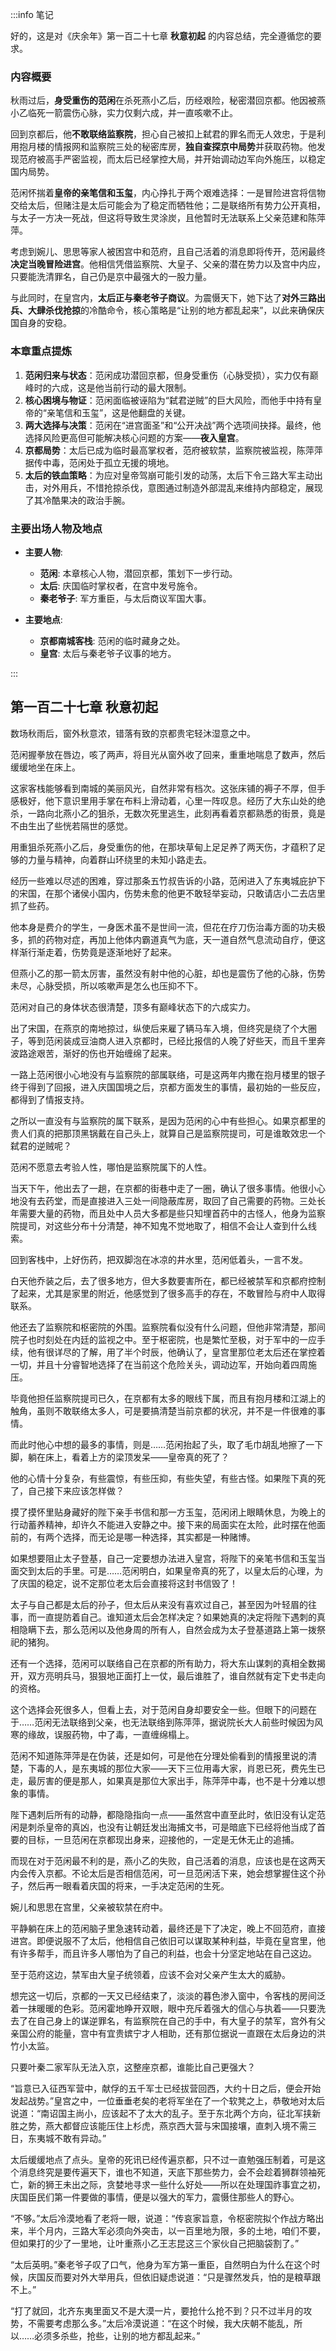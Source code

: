 :::info 笔记

好的，这是对《庆余年》第一百二十七章 **秋意初起** 的内容总结，完全遵循您的要求。

### 内容概要

秋雨过后，**身受重伤的范闲**在杀死燕小乙后，历经艰险，秘密潜回京都。他因被燕小乙临死一箭震伤心脉，实力仅剩六成，并一直咳嗽不止。

回到京都后，他**不敢联络监察院**，担心自己被扣上弑君的罪名而无人效忠，于是利用抱月楼的情报网和监察院三处的秘密库房，**独自查探京中局势**并获取药物。他发现范府被高手严密监视，而太后已经掌控大局，并开始调动边军向外施压，以稳定国内局势。

范闲怀揣着**皇帝的亲笔信和玉玺**，内心挣扎于两个艰难选择：一是冒险进宫将信物交给太后，但赌注是太后可能会为了稳定而牺牲他；二是联络所有势力公开真相，与太子一方决一死战，但这将导致生灵涂炭，且他暂时无法联系上父亲范建和陈萍萍。

考虑到婉儿、思思等家人被困宫中和范府，且自己活着的消息即将传开，范闲最终**决定当晚冒险进宫**。他相信凭借监察院、大皇子、父亲的潜在势力以及宫中内应，只要能洗清罪名，自己仍是京中最强大的一股力量。

与此同时，在皇宫内，**太后正与秦老爷子商议**。为震慑天下，她下达了**对外三路出兵、大肆杀伐抢掠**的冷酷命令，核心策略是“让别的地方都乱起来”，以此来确保庆国自身的安稳。

### 本章重点提炼

1.  **范闲归来与状态**：范闲成功潜回京都，但身受重伤（心脉受损），实力仅有巅峰时的六成，这是他当前行动的最大限制。
2.  **核心困境与物证**：范闲面临被诬陷为“弑君逆贼”的巨大风险，而他手中持有皇帝的“亲笔信和玉玺”，这是他翻盘的关键。
3.  **两大选择与决策**：范闲在“进宫面圣”和“公开决战”两个选项间抉择。最终，他选择风险更高但可能解决核心问题的方案——**夜入皇宫**。
4.  **京都局势**：太后已成为临时最高掌权者，范府被软禁，监察院被监视，陈萍萍据传中毒，范闲处于孤立无援的境地。
5.  **太后的铁血策略**：为应对皇帝驾崩可能引发的动荡，太后下令三路大军主动出击，对外用兵，不惜抢掠杀伐，意图通过制造外部混乱来维持内部稳定，展现了其冷酷果决的政治手腕。

### 主要出场人物及地点

*   **主要人物**:
    *   **范闲**: 本章核心人物，潜回京都，策划下一步行动。
    *   **太后**: 庆国临时掌权者，在宫中发号施令。
    *   **秦老爷子**: 军方重臣，与太后商议军国大事。

*   **主要地点**:
    *   **京都南城客栈**: 范闲的临时藏身之处。
    *   **皇宫**: 太后与秦老爷子议事的地方。

:::

## 第一百二十七章 **秋意初起**

数场秋雨后，窗外秋意浓，错落有致的京都贵宅轻沐湿意之中。

范闲握拳放在唇边，咳了两声，将目光从窗外收了回来，重重地喘息了数声，然后缓缓地坐在床上。

这家客栈能够看到南城的美丽风光，自然非常有档次。这张床铺的褥子不厚，但手感极好，他下意识里用手掌在布料上滑动着，心里一阵叹息。经历了大东山处的绝杀，一路向北燕小乙的狙杀，无数次死里逃生，此刻再看着京都熟悉的街景，竟是不由生出了些恍若隔世的感觉。

用重狙杀死燕小乙后，身受重伤的他，在那块草甸上足足养了两天伤，才蕴积了足够的力量与精神，向着群山环绕里的未知小路走去。

经历一些难以尽述的困难，穿过那条五竹叔告诉的小路，范闲进入了东夷城庇护下的宋国，在那个诸侯小国内，伤势未愈的他更不敢轻举妄动，只敢请店小二去店里抓了些药。

他本身是费介的学生，一身医术虽不是世间一流，但花在疗刀伤治毒方面的功夫极多，抓的药物对症，再加上他体内霸道真气为底，天一道自然气息流动自疗，便这样渐行渐走着，伤势竟是逐渐地好了起来。

但燕小乙的那一箭太厉害，虽然没有射中他的心脏，却也是震伤了他的心脉，伤势未尽，心脉受损，所以咳嗽声是怎么也压抑不下。

范闲对自己的身体状态很清楚，顶多有巅峰状态下的六成实力。

出了宋国，在燕京的南地掠过，纵使后来雇了辆马车入境，但终究是绕了个大圈子，等到范闲装成豆油商人进入京都时，已经比报信的人晚了好些天，而且千里奔波路途艰苦，渐好的伤也开始缠绵了起来。

一路上范闲很小心地没有与监察院的部属联络，可是这两年内撒在抱月楼里的银子终于得到了回报，进入庆国国境之后，京都方面发生的事情，最初始的一些反应，都得到了情报支持。

之所以一直没有与监察院的属下联系，是因为范闲的心中有些担心。如果京都里的贵人们真的把那顶黑锅戴在自己头上，就算自己是监察院提司，可是谁敢效忠一个弑君的逆贼呢？

范闲不愿意去考验人性，哪怕是监察院属下的人性。

当天下午，他出去了一趟，在京都的街巷中走了一圈，确认了很多事情。他很小心地没有去药堂，而是直接进入三处一间隐蔽库房，取回了自己需要的药物。三处长年需要大量的药物，而且处中人员大多都是些只知埋首药中的古怪人，他身为监察院提司，对这些分布十分清楚，神不知鬼不觉地取了，相信不会让人查到什么线索。

回到客栈中，上好伤药，把双脚泡在冰凉的井水里，范闲低着头，一言不发。

白天他乔装之后，去了很多地方，但大多数要害所在，都已经被禁军和京都府控制了起来，尤其是家里的附近，他感觉到了很多高手的存在，不敢冒险与府中人取得联系。

他还去了监察院和枢密院的外围。监察院看似没有什么问题，但他非常清楚，那间院子也时刻处在内廷的监视之中。至于枢密院，也是繁忙至极，对于军中的一应手续，他有很详尽的了解，用了半个时辰，他确认了，皇宫里那位老太后还在掌控着一切，并且十分睿智地选择了在当前这个危险关头，调动边军，开始向着四周施压。

毕竟他担任监察院提司已久，在京都有太多的眼线下属，而且有抱月楼和江湖上的触角，虽则不敢联络太多人，可是要搞清楚当前京都的状况，并不是一件很难的事情。

而此时他心中想的最多的事情，则是……范闲抬起了头，取了毛巾胡乱地擦了一下脚，躺在床上，看着上方的梁顶发呆——皇帝真的死了？

他的心情十分复杂，有些震惊，有些压抑，有些失望，有些古怪。如果陛下真的死了，自己接下来应该怎样做？

摸了摸怀里贴身藏好的陛下亲手书信和那一方玉玺，范闲闭上眼睛休息，为晚上的行动蓄养精神，却许久不能进入安静之中。接下来的局面实在太险，此时摆在他面前的，有两个选择，而无论是哪一种选择，其实都是一种赌博。

如果想要阻止太子登基，自己一定要想办法进入皇宫，将陛下的亲笔书信和玉玺当面交到太后的手里。可是……范闲明白，如果皇帝真的死了，以皇太后的心理，为了庆国的稳定，说不定那位老太后会直接将这封书信毁了！

太子与自己都是太后的孙子，但太后从来没有喜欢过自己，甚至因为叶轻眉的往事，而一直提防着自己。谁知道太后会怎样决定？如果她真的决定将陛下遇刺的真相隐瞒下去，那么范闲以及他身周的所有人，自然会成为太子登基道路上第一拨祭祀的猪狗。

还有一个选择，范闲可以联络自己在京都的所有助力，将大东山谋刺的真相全数揭开，双方亮明兵马，狠狠地正面打上一仗，最后谁胜了，谁自然就有定下史书走向的资格。

这个选择会死很多人，但看上去，对于范闲自身却要安全一些。但眼下的问题在于……范闲无法联络到父亲，也无法联络到陈萍萍，据说院长大人前些时候因为风寒的缘故，误服药物，中了毒，一直缠绵榻上。

范闲不知道陈萍萍是在伪装，还是如何，可是他在分理处偷看到的情报里说的清楚，下毒的人，是东夷城的那位大家——天下三位用毒大家，肖恩已死，费先生已走，最厉害的便是那人，如果真是那位大家出手，陈萍萍中毒，也不是十分难以想象的事情。

陛下遇刺后所有的动静，都隐隐指向一点——虽然宫中直至此时，依旧没有认定范闲是刺杀皇帝的真凶，也没有让朝廷发出海捕文书，可是暗底下已经将他当成了首要的目标，一旦范闲在京都现出身来，迎接他的，一定是无休无止的追捕。

而现在对于范闲最不利的是，燕小乙的失败，自己活着的消息，应该也是在这两天内会传入京都。不论太后是否相信范闲，可一旦范闲活下来，她会想掌握住这个孙子，然后再一眼看着庆国的将来，一手决定范闲的生死。

婉儿和思思在宫里，父亲被软禁在府中。

平静躺在床上的范闲脑子里急速转动着，最终还是下了决定，晚上不回范府，直接进宫。即便说服不了太后，他相信自己依旧可以谋取某种利益，毕竟在皇宫里，他有许多帮手，而且许多人哪怕为了自己的利益，也会十分坚定地站在自己这边。

至于范府这边，禁军由大皇子统领着，应该不会对父亲产生太大的威胁。

想完这一切后，京都的一天又已经结束了，淡淡的暮色渗入窗中，令客栈的房间泛着一抹暖暖的色彩。范闲霍地睁开双眼，眼中充斥着强大的信心与执着——只要洗去了在自己身上的谋逆罪名，有监察院在自己的手中，有大皇子的禁军，宫外有父亲国公府的能量，宫中有宜贵嫔宁才人相助，还有那位据说一直跟在太后身边的洪竹小太监。

只要叶秦二家军队无法入京，这整座京都，谁能比自己更强大？

“旨意已入征西军营中，献俘的五千军士已经拔营回西，大约十日之后，便会开始发起战势。”皇宫之中，一位垂垂老矣的老将军坐在了一个软凳之上，恭敬地对太后说道：“南诏国主尚小，应该起不了太大的乱子。至于东北两个方向，征北军挟新胜之势，燕大都督应该能压住上杉虎，燕京西大营与宋国接壤，直刺入境不需三日，东夷城不敢有异动。”

太后缓缓地点了点头。皇帝的死讯已经传遍京都，只不过一直勉强压制着，可是这个消息终究是要传遍天下，谁也不知道，天底下那些势力，会不会趁着狮群领袖死亡，新的狮王未出之际，贪婪地寻求一些什么好处——所以在处理国祚事宜之初，庆国臣民们第一件要做的事情，便是以强大的军力，震慑住那些人的野心。

“不够。”太后冷漠地看了老将一眼，说道：“传哀家旨意，令枢密院拟个作战方略出来，半个月内，三路大军必须向外突击，以一百里地为限，多的土地，咱们不要，但如果打的少了一里地，让叶重燕小乙王志昆这三个家伙自己把脑袋割了。”

“太后英明。”秦老爷子叹了口气，他身为军方第一重臣，自然明白为什么在这个时候，庆国反而要对外大举用兵，但依旧疑虑说道：“只是骤然发兵，怕的是粮草跟不上。”

“打了就回，北齐东夷里面又不是大漠一片，要抢什么抢不到？只不过半月的攻势，不需要考虑那么多。”太后冷漠说道：“在这个时候，我大庆朝不能乱，所以……必须多杀些，抢些，让别的地方都乱起来。”

